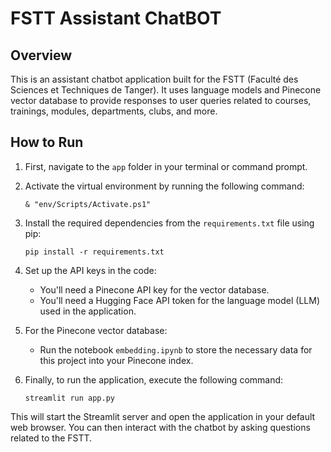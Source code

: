 # FSTT Assistant ChatBOT

## Overview

This is an assistant chatbot application built for the FSTT (Faculté des Sciences et Techniques de Tanger). It uses language models and Pinecone vector database to provide responses to user queries related to courses, trainings, modules, departments, clubs, and more.

## How to Run

1. First, navigate to the `app` folder in your terminal or command prompt.

2. Activate the virtual environment by running the following command:

   ```
   & "env/Scripts/Activate.ps1"
   ```

3. Install the required dependencies from the `requirements.txt` file using pip:

   ```
   pip install -r requirements.txt
   ```

4. Set up the API keys in the code:
   
   - You'll need a Pinecone API key for the vector database.
   - You'll need a Hugging Face API token for the language model (LLM) used in the application.

5. For the Pinecone vector database:
   
   - Run the notebook `embedding.ipynb` to store the necessary data for this project into your Pinecone index.

6. Finally, to run the application, execute the following command:

   ```
   streamlit run app.py
   ```

This will start the Streamlit server and open the application in your default web browser. You can then interact with the chatbot by asking questions related to the FSTT.
